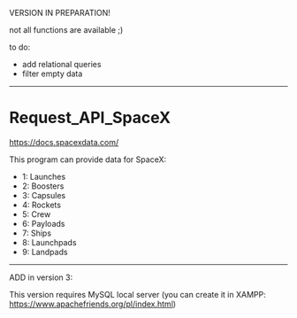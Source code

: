 VERSION IN PREPARATION!

not all functions are available ;)
  
  to do: 
  - add relational queries
  - filter empty data 
  
-----------------------------------------------------------------------------------------------------------

# Request_API_SpaceX
https://docs.spacexdata.com/

This program can provide data for SpaceX:
- 1: Launches  
- 2: Boosters  
- 3: Capsules 
- 4: Rockets  
- 5: Crew  
- 6: Payloads 
- 7: Ships 
- 8: Launchpads 
- 9: Landpads

-----------------------------------------------------------------------------------------------------------
ADD in version 3:

This version requires MySQL local server (you can create it in XAMPP: https://www.apachefriends.org/pl/index.html)
